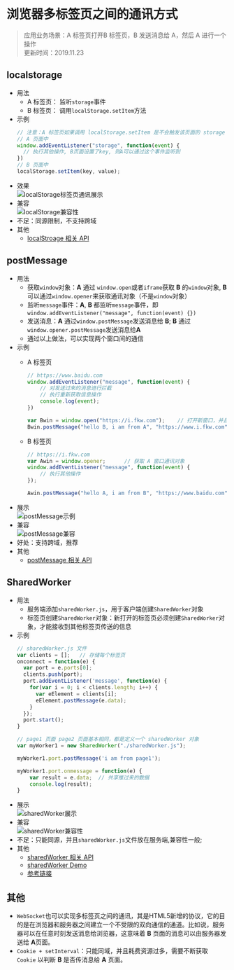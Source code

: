 # 浏览器多标签页之间的通讯方式
> 应用业务场景：A 标签页打开B 标签页，B 发送消息给 A，然后 A 进行一个操作<br>
> 更新时间：2019.11.23

## localstorage
* 用法
  * A 标签页： 监听`storage`事件
  * B 标签页： 调用`localStorage.setItem`方法
* 示例
    ``` js
    // 注意：A 标签页如果调用 localStorage.setItem 是不会触发该页面的 storage 事件的
    // A 页面中
    window.addEventListener("storage", function(event) {
      // 执行其他操作, B页面设置了key, 则A可以通过这个事件监听到
    })
    // B 页面中
    localStorage.setItem(key, value);
    
    ```
* 效果
    <br>![localStorage标签页通讯展示](https://wuqiongjie.github.io/gif/localStorage.gif)
* 兼容
  <br>![localStorage兼容性](https://wuqiongjie.github.io/static/localStorage.png)
* 不足：同源限制，不支持跨域
* 其他
  * [localStroage 相关 API](https://developer.mozilla.org/en-US/docs/Web/API/Window/localStorage)

## postMessage
* 用法
    * 获取`window`对象：**A** 通过 `window.open`或者`iframe`获取 **B** 的`window`对象, **B** 可以通过`window.opener`来获取通讯对象（不是`window`对象）
    * 监听`message`事件：**A**, **B** 都监听`message`事件，即`window.addEventListener("message", function(event) {})`
    * 发送消息：**A** 通过`window.postMessage`发送消息给 **B**; **B** 通过`window.opener.postMessage`发送消息给**A**
    * 通过以上做法，可以实现两个窗口间的通信
* 示例
  * A 标签页
    ``` js
    // https://www.baidu.com
    window.addEventListener("message", function(event) {
        // 对发送过来的消息进行拦截
        // 执行重新获取信息操作
        console.log(event);
    })

    var Bwin = window.open("https://i.fkw.com");    // 打开新窗口，并且获取 B 窗口的 window 对象
    Bwin.postMessage("hello B, i am from A", "https://www.i.fkw.com");   // 发送消息给 B 窗口
    ```

  * B 标签页
    ``` js
    // https://i.fkw.com
    var Awin = window.opener;      // 获取 A 窗口通讯对象
    window.addEventListener("message", function(event) {
        // 执行其他操作
    });
    
    Awin.postMessage("hello A, i am from B", "https://www.baidu.com");  // 发送消息给 A 窗口
    ```
* 展示
    <br>![postMessage示例](https://wuqiongjie.github.io/gif/postMessage.gif)
* 兼容
    <br>![postMessage兼容](https://wuqiongjie.github.io/static/postMessage.png)
* 好处：支持跨域，推荐
* 其他
    * [postMessage 相关 API](https://developer.mozilla.org/en-US/docs/Web/API/Window/postMessage)

## SharedWorker
* 用法
    * 服务端添加`sharedWorker.js`，用于客户端创建`SharedWorker`对象
    * 标签页创建`SharedWorker`对象：新打开的标签页必须创建`SharedWorker`对象，才能接收到其他标签页传送的信息
* 示例
    ``` js
    // sharedWorker.js 文件
    var clients = [];   // 存储每个标签页
    onconnect = function(e) {
      var port = e.ports[0];
      clients.push(port);   
      port.addEventListener('message', function(e) {
        for(var i = 0; i < clients.length; i++) {
          var eElement = clients[i];
          eElement.postMessage(e.data);
        }
      });
      port.start();
    }
    
    // page1 页面 page2 页面基本相同，都是定义一个 sharedWorker 对象
    var myWorker1 = new SharedWorker("./sharedWorker.js");
  
    myWorker1.port.postMessage('i am from page1');
  
    myWorker1.port.onmessage = function(e) {
        var result = e.data;  // 共享推过来的数据
        console.log(result);
    }
    ```
* 展示
    <br>![sharedWorker展示](https://wuqiongjie.github.io/gif/sharedWorker.gif)
* 兼容
    <br>![sharedWorker兼容性](https://wuqiongjie.github.io/static/sharedWorker.png)
* 不足：只能同源，并且`sharedWorker.js`文件放在服务端,兼容性一般; 
* 其他
    * [sharedWorker 相关 API ](https://developer.mozilla.org/en-US/docs/Web/API/SharedWorker)   
    * [sharedWorker Demo](https://github.com/wuqiongjie/communicationDemo)
    * [参考链接](https://zhuanlan.zhihu.com/p/38380765)

## 其他
* `WebSocket`也可以实现多标签页之间的通讯，其是HTML5新增的协议，它的目的是在浏览器和服务器之间建立一个不受限的双向通信的通道。比如说，服务器可以在任意时刻发送消息给浏览器，这意味着 **B** 页面的消息可以由服务器发送给 **A**页面。
* `Cookie + setInterval`：只能同域，并且耗费资源过多，需要不断获取 `Cookie` 以判断 **B** 是否传消息给 **A** 页面。